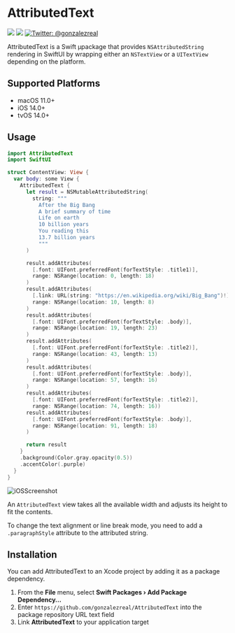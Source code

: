 # AttributedText
[![](https://img.shields.io/endpoint?url=https%3A%2F%2Fswiftpackageindex.com%2Fapi%2Fpackages%2Fgonzalezreal%2FAttributedText%2Fbadge%3Ftype%3Dswift-versions)](https://swiftpackageindex.com/gonzalezreal/AttributedText)
[![](https://img.shields.io/endpoint?url=https%3A%2F%2Fswiftpackageindex.com%2Fapi%2Fpackages%2Fgonzalezreal%2FAttributedText%2Fbadge%3Ftype%3Dplatforms)](https://swiftpackageindex.com/gonzalezreal/AttributedText)
[![Twitter: @gonzalezreal](https://img.shields.io/badge/twitter-@gonzalezreal-blue.svg?style=flat)](https://twitter.com/gonzalezreal)

AttributedText is a Swift µpackage that provides `NSAttributedString` rendering in SwiftUI by wrapping either an `NSTextView` or a `UITextView` depending on the platform.

## Supported Platforms

* macOS 11.0+
* iOS 14.0+
* tvOS 14.0+

## Usage
```swift
import AttributedText
import SwiftUI

struct ContentView: View {
  var body: some View {
    AttributedText {
      let result = NSMutableAttributedString(
        string: """
          After the Big Bang
          A brief summary of time
          Life on earth
          10 billion years
          You reading this
          13.7 billion years
          """
      )

      result.addAttributes(
        [.font: UIFont.preferredFont(forTextStyle: .title1)],
        range: NSRange(location: 0, length: 18)
      )
      result.addAttributes(
        [.link: URL(string: "https://en.wikipedia.org/wiki/Big_Bang")!],
        range: NSRange(location: 10, length: 8)
      )
      result.addAttributes(
        [.font: UIFont.preferredFont(forTextStyle: .body)],
        range: NSRange(location: 19, length: 23)
      )
      result.addAttributes(
        [.font: UIFont.preferredFont(forTextStyle: .title2)],
        range: NSRange(location: 43, length: 13)
      )
      result.addAttributes(
        [.font: UIFont.preferredFont(forTextStyle: .body)],
        range: NSRange(location: 57, length: 16)
      )
      result.addAttributes(
        [.font: UIFont.preferredFont(forTextStyle: .title2)],
        range: NSRange(location: 74, length: 16))
      result.addAttributes(
        [.font: UIFont.preferredFont(forTextStyle: .body)],
        range: NSRange(location: 91, length: 18)
      )

      return result
    }
    .background(Color.gray.opacity(0.5))
    .accentColor(.purple)
  }
}
```

![iOSScreenshot](iOS_screenshot.png)

An `AttributedText` view takes all the available width and adjusts its height to fit the contents.

To change the text alignment or line break mode, you need to add a `.paragraphStyle` attribute to the attributed string.

## Installation
You can add AttributedText to an Xcode project by adding it as a package dependency.
1. From the **File** menu, select **Swift Packages › Add Package Dependency…**
1. Enter `https://github.com/gonzalezreal/AttributedText` into the package repository URL text field
1. Link **AttributedText** to your application target

